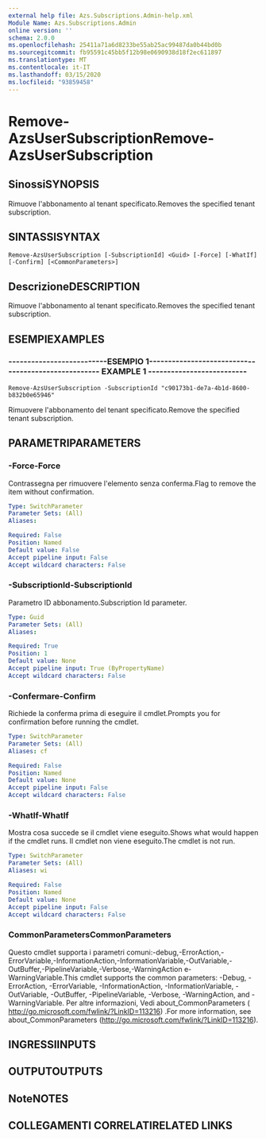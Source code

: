 ```yaml
---
external help file: Azs.Subscriptions.Admin-help.xml
Module Name: Azs.Subscriptions.Admin
online version: ''
schema: 2.0.0
ms.openlocfilehash: 25411a71a6d8233be55ab25ac99487da0b44bd0b
ms.sourcegitcommit: fb95591c45bb5f12b98e0690938d18f2ec611897
ms.translationtype: MT
ms.contentlocale: it-IT
ms.lasthandoff: 03/15/2020
ms.locfileid: "93859458"
---
```

# <span data-ttu-id="cfc0d-101">Remove-AzsUserSubscription</span><span class="sxs-lookup"><span data-stu-id="cfc0d-101">Remove-AzsUserSubscription</span></span>

## <span data-ttu-id="cfc0d-102">Sinossi</span><span class="sxs-lookup"><span data-stu-id="cfc0d-102">SYNOPSIS</span></span>
<span data-ttu-id="cfc0d-103">Rimuove l'abbonamento al tenant specificato.</span><span class="sxs-lookup"><span data-stu-id="cfc0d-103">Removes the specified tenant subscription.</span></span>

## <span data-ttu-id="cfc0d-104">SINTASSI</span><span class="sxs-lookup"><span data-stu-id="cfc0d-104">SYNTAX</span></span>

```
Remove-AzsUserSubscription [-SubscriptionId] <Guid> [-Force] [-WhatIf] [-Confirm] [<CommonParameters>]
```

## <span data-ttu-id="cfc0d-105">Descrizione</span><span class="sxs-lookup"><span data-stu-id="cfc0d-105">DESCRIPTION</span></span>
<span data-ttu-id="cfc0d-106">Rimuove l'abbonamento al tenant specificato.</span><span class="sxs-lookup"><span data-stu-id="cfc0d-106">Removes the specified tenant subscription.</span></span>

## <span data-ttu-id="cfc0d-107">ESEMPI</span><span class="sxs-lookup"><span data-stu-id="cfc0d-107">EXAMPLES</span></span>

### <span data-ttu-id="cfc0d-108">--------------------------ESEMPIO 1--------------------------</span><span class="sxs-lookup"><span data-stu-id="cfc0d-108">-------------------------- EXAMPLE 1 --------------------------</span></span>
```
Remove-AzsUserSubscription -SubscriptionId "c90173b1-de7a-4b1d-8600-b832b0e65946"
```

<span data-ttu-id="cfc0d-109">Rimuovere l'abbonamento del tenant specificato.</span><span class="sxs-lookup"><span data-stu-id="cfc0d-109">Remove the specified tenant subscription.</span></span>

## <span data-ttu-id="cfc0d-110">PARAMETRI</span><span class="sxs-lookup"><span data-stu-id="cfc0d-110">PARAMETERS</span></span>

### <span data-ttu-id="cfc0d-111">-Force</span><span class="sxs-lookup"><span data-stu-id="cfc0d-111">-Force</span></span>
<span data-ttu-id="cfc0d-112">Contrassegna per rimuovere l'elemento senza conferma.</span><span class="sxs-lookup"><span data-stu-id="cfc0d-112">Flag to remove the item without confirmation.</span></span>

```yaml
Type: SwitchParameter
Parameter Sets: (All)
Aliases: 

Required: False
Position: Named
Default value: False
Accept pipeline input: False
Accept wildcard characters: False
```

### <span data-ttu-id="cfc0d-113">-SubscriptionId</span><span class="sxs-lookup"><span data-stu-id="cfc0d-113">-SubscriptionId</span></span>
<span data-ttu-id="cfc0d-114">Parametro ID abbonamento.</span><span class="sxs-lookup"><span data-stu-id="cfc0d-114">Subscription Id parameter.</span></span>

```yaml
Type: Guid
Parameter Sets: (All)
Aliases: 

Required: True
Position: 1
Default value: None
Accept pipeline input: True (ByPropertyName)
Accept wildcard characters: False
```

### <span data-ttu-id="cfc0d-115">-Confermare</span><span class="sxs-lookup"><span data-stu-id="cfc0d-115">-Confirm</span></span>
<span data-ttu-id="cfc0d-116">Richiede la conferma prima di eseguire il cmdlet.</span><span class="sxs-lookup"><span data-stu-id="cfc0d-116">Prompts you for confirmation before running the cmdlet.</span></span>

```yaml
Type: SwitchParameter
Parameter Sets: (All)
Aliases: cf

Required: False
Position: Named
Default value: None
Accept pipeline input: False
Accept wildcard characters: False
```

### <span data-ttu-id="cfc0d-117">-WhatIf</span><span class="sxs-lookup"><span data-stu-id="cfc0d-117">-WhatIf</span></span>
<span data-ttu-id="cfc0d-118">Mostra cosa succede se il cmdlet viene eseguito.</span><span class="sxs-lookup"><span data-stu-id="cfc0d-118">Shows what would happen if the cmdlet runs.</span></span>
<span data-ttu-id="cfc0d-119">Il cmdlet non viene eseguito.</span><span class="sxs-lookup"><span data-stu-id="cfc0d-119">The cmdlet is not run.</span></span>

```yaml
Type: SwitchParameter
Parameter Sets: (All)
Aliases: wi

Required: False
Position: Named
Default value: None
Accept pipeline input: False
Accept wildcard characters: False
```

### <span data-ttu-id="cfc0d-120">CommonParameters</span><span class="sxs-lookup"><span data-stu-id="cfc0d-120">CommonParameters</span></span>
<span data-ttu-id="cfc0d-121">Questo cmdlet supporta i parametri comuni:-debug,-ErrorAction,-ErrorVariable,-InformationAction,-InformationVariable,-OutVariable,-OutBuffer,-PipelineVariable,-Verbose,-WarningAction e-WarningVariable.</span><span class="sxs-lookup"><span data-stu-id="cfc0d-121">This cmdlet supports the common parameters: -Debug, -ErrorAction, -ErrorVariable, -InformationAction, -InformationVariable, -OutVariable, -OutBuffer, -PipelineVariable, -Verbose, -WarningAction, and -WarningVariable.</span></span> <span data-ttu-id="cfc0d-122">Per altre informazioni, Vedi about_CommonParameters ( http://go.microsoft.com/fwlink/?LinkID=113216) .</span><span class="sxs-lookup"><span data-stu-id="cfc0d-122">For more information, see about_CommonParameters (http://go.microsoft.com/fwlink/?LinkID=113216).</span></span>

## <span data-ttu-id="cfc0d-123">INGRESSI</span><span class="sxs-lookup"><span data-stu-id="cfc0d-123">INPUTS</span></span>

## <span data-ttu-id="cfc0d-124">OUTPUT</span><span class="sxs-lookup"><span data-stu-id="cfc0d-124">OUTPUTS</span></span>

## <span data-ttu-id="cfc0d-125">Note</span><span class="sxs-lookup"><span data-stu-id="cfc0d-125">NOTES</span></span>

## <span data-ttu-id="cfc0d-126">COLLEGAMENTI CORRELATI</span><span class="sxs-lookup"><span data-stu-id="cfc0d-126">RELATED LINKS</span></span>

